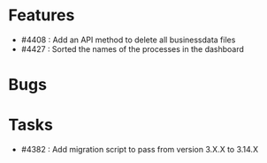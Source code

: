 # Features

- #4408 : Add an API method to delete all businessdata files
- #4427 : Sorted the names of the processes in the dashboard

# Bugs

# Tasks

- #4382 : Add migration script to pass from version 3.X.X to 3.14.X
